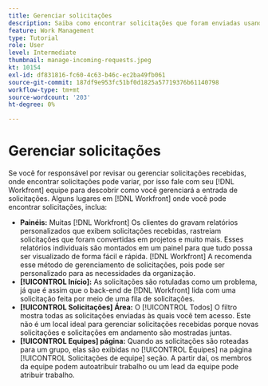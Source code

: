 ```yaml
---
title: Gerenciar solicitações
description: Saiba como encontrar solicitações que foram enviadas usando painéis, [!UICONTROL Início], o [!UICONTROL Solicitações] ou a [!UICONTROL Equipes] em [!DNL  Workfront].
feature: Work Management
type: Tutorial
role: User
level: Intermediate
thumbnail: manage-incoming-requests.jpeg
kt: 10154
exl-id: df831816-fc60-4c63-b46c-ec2ba49fb061
source-git-commit: 187df9e953fc51bf0d1825a57719376b61140798
workflow-type: tm+mt
source-wordcount: '203'
ht-degree: 0%

---
```


# Gerenciar solicitações

Se você for responsável por revisar ou gerenciar solicitações recebidas, onde encontrar solicitações pode variar, por isso fale com seu [!DNL Workfront] equipe para descobrir como você gerenciará a entrada de solicitações. Alguns lugares em [!DNL Workfront] onde você pode encontrar solicitações, inclua:

* **Painéis:** Muitas [!DNL Workfront] Os clientes do gravam relatórios personalizados que exibem solicitações recebidas, rastreiam solicitações que foram convertidas em projetos e muito mais. Esses relatórios individuais são montados em um painel para que tudo possa ser visualizado de forma fácil e rápida. [!DNL Workfront] A recomenda esse método de gerenciamento de solicitações, pois pode ser personalizado para as necessidades da organização.
* **[!UICONTROL Início]:** As solicitações são rotuladas como um problema, já que é assim que o back-end de [!DNL Workfront] lida com uma solicitação feita por meio de uma fila de solicitações.
* **[!UICONTROL Solicitações] Área:** O [!UICONTROL Todos] O filtro mostra todas as solicitações enviadas às quais você tem acesso. Este não é um local ideal para gerenciar solicitações recebidas porque novas solicitações e solicitações em andamento são mostradas juntas.
* **[!UICONTROL Equipes] página:** Quando as solicitações são roteadas para um grupo, elas são exibidas no [!UICONTROL Equipes] na página [!UICONTROL Solicitações de equipe] seção. A partir daí, os membros da equipe podem autoatribuir trabalho ou um lead da equipe pode atribuir trabalho.
